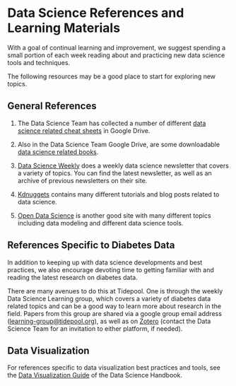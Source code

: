 # Data Science References and Learning Materials

With a goal of continual learning and improvement, 
we suggest spending a small portion of each week reading about and practicing
new data science tools and techniques.

The following resources may be a good place to start for exploring new topics.

## General References

1. The Data Science Team has collected a number of different 
[data science related cheat sheets](https://drive.google.com/drive/folders/1mF1qvG8lkqNLvsgomOU9KEWxzyRV1PUT) in 
Google Drive.

2. Also in the Data Science Team Google Drive, are some downloadable
[data science related books](https://drive.google.com/drive/folders/1jRtxaB6a_8_edZKc8sC3_cM6SuUOhoU-).

3. [Data Science Weekly](https://www.datascienceweekly.org/newsletters) does a weekly data science 
newsletter that covers a variety of topics. You can find the latest newsletter, as well as an 
archive of previous newsletters on their site.

4. [Kdnuggets](https://www.kdnuggets.com/) contains many different tutorials and blog posts
related to data science.

5. [Open Data Science](https://opendatascience.com/) is another good site with many different topics
including data modeling and different data science tools.


## References Specific to Diabetes Data

In addition to keeping up with data science developments and best practices, we also
encourage devoting time to getting familiar with and reading the latest
research on diabetes data.

There are many avenues to do this at Tidepool. One is through the weekly Data Science Learning group, 
which covers a variety of diabetes data related topics and can be a good way to learn more
about research in the field. Papers from this group are shared via a google group email
address (learning-group@tidepool.org), as well as on [Zotero](https://www.zotero.org/) (contact the
Data Science Team for an invitation to either platform, if needed). 

## Data Visualization

For references specific to data visualization best practices and tools, see
the [Data Visualization Guide](https://github.com/tidepool-org/data-science-handbook/blob/master/cheat-sheets/data-visualization.md) 
of the Data Science Handbook.



